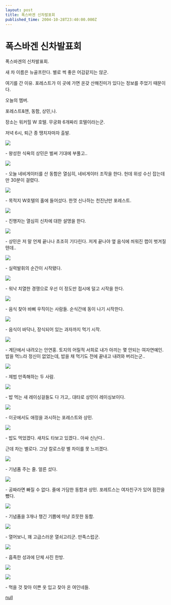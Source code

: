 ```yaml
---
layout: post
title: 폭스바겐 신차발표회
published_time: 2004-10-28T23:40:00.000Z
---
```


# 폭스바겐 신차발표회


폭스바겐의 신차발표회.

새 차 이름은 뉴골프란다. 별로 썩 좋은 어감같지는 않군.

여기를 간 이유. 포레스트가 이 곳에 가면 온갖 산해진미가 있다는 정보를 주었기 때문이다.

오늘의 멤버.

포레스트&앤, 동함, 상민,나.

장소는 워커힐 W 호텔. 무궁화 6개짜리 호텔이라는군.

저녁 6시, 퇴근 종 땡치자마자 출발.

![](../pds/200902/04/80/a0109780_498978e8c9544.jpg)

\- 왕성한 식욕의 상민은 벌써 기대에 부풀고..

![](../pds/200902/04/80/a0109780_498978e8d9832.jpg)

\- 오늘 네비게이터를 산 동함은 열심히, 네비게이터 조작을 한다. 헌데 위성 수신 잡는데만 30분이 걸렸다.

![](../pds/200902/04/80/a0109780_498978e8f0583.jpg)

\- 목적지 W호텔의 홀에 들어섰다. 한껏 신나하는 천진난만 포레스트.

![](../pds/200902/04/80/a0109780_498978e910853.jpg)

\- 진행자는 열심히 신차에 대한 설명을 한다.

![](../pds/200902/04/80/a0109780_498978e929162.jpg)

\- 상민은 저 말 언제 끝나나 초조히 기다린다. 저게 끝나야 옆 음식에 씌워진 랩이 벗겨질 텐데..

![](../pds/200902/04/80/a0109780_498978e93f37c.jpg)

\- 실력발휘의 순간이 시작됐다.

![](../pds/200902/04/80/a0109780_498978e9531c0.jpg)

\- 워낙 치열한 경쟁으로 우선 이 정도만 접시에 덜고 시작을 한다.

![](../pds/200902/04/80/a0109780_498978e965ff5.jpg)

\- 음식 찾아 바삐 우직이는 사람들. 순식간에 동이 나기 시작한다.

![](../pds/200902/04/80/a0109780_498978e98c834.jpg)

\- 음식이 바닥나, 장식되어 있는 과자까지 먹기 시작.

![](../pds/200902/04/80/a0109780_498978e9a0a3b.jpg)

\- 계단에서 내려오는 안연홍. 토지의 어릴적 서희로 내가 아끼는 몇 안되는 여자연예인. 밥을 먹느라 정신이 없었는데, 밥을 채 먹기도 전에 끝내고 내려와 버리는군..

![](../pds/200902/04/80/a0109780_498978e9c22cb.jpg)

\- 제법 만족해하는 두 사람.

![](../pds/200902/04/80/a0109780_498978e9da468.jpg)

\- 밥 먹는 새 레이싱걸들도 다 가고,. 대타로 상민이 레이싱보이다.

![](../pds/200902/04/80/a0109780_498978e9edacc.jpg)

\- 이곳에서도 애정을 과시하는 포레스트와 상민.

![](../pds/200902/04/80/a0109780_498978ea0cbc7.jpg)

\- 밥도 먹었겠다. 새차도 타보고 있겠다.. 아싸 신난다..

근데 차는 별로다. 그냥 칼로스랑 별 차이를 못 느끼겠다.

![](../pds/200902/04/80/a0109780_498978ea1f05c.jpg)

\- 기념품 주는 줄. 얼른 섰다.

![](../pds/200902/04/80/a0109780_498978ea38141.jpg)

\- 공짜라면 빠질 수 없다. 줄에 가담한 동함과 상민. 포레트스는 여자친구가 있어 점잔을 뺐다.

![](../pds/200902/04/80/a0109780_498978ea4c430.jpg)

\- 기념품을 3개나 챙긴 기쁨에 마냥 흐뭇한 동함.

![](../pds/200902/04/80/a0109780_498978ea661ad.jpg)

\- 열어보니, 꽤 고급스러운 열쇠고리군. 만족스럽군.

![](../pds/200902/04/80/a0109780_498978ea83ade.jpg)

\- 흡족한 성과에 단체 사진 한방.

![](../pds/200902/04/80/a0109780_498978ea96ca3.jpg)

![](../pds/200902/04/80/a0109780_498978eaaa36b.jpg)

\- 먹을 것 찾아 이쁜 옷 입고 찾아 온 여인네들.

[null](../6166836.html#6166836_1)


